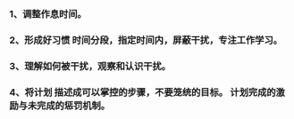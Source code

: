 ### 1、调整作息时间。

### 2、形成好习惯 时间分段，指定时间内，屏蔽干扰，专注工作学习。

### 3、理解如何被干扰，观察和认识干扰。

### 4、将计划 描述成可以掌控的步骤，不要笼统的目标。 计划完成的激励与未完成的惩罚机制。